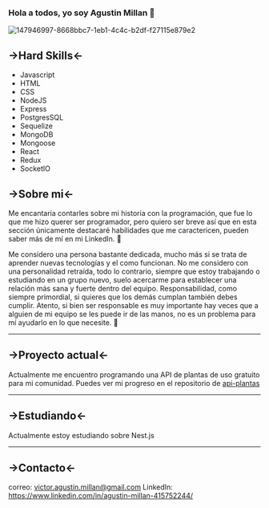 ### Hola a todos, yo soy Agustin Millan 👋

![147946997-8668bbc7-1eb1-4c4c-b2df-f27115e879e2](https://user-images.githubusercontent.com/106900785/205709497-c82ebcc0-5c79-451a-a58b-77a649d51cfc.gif)



## →Hard Skills←
- Javascript
- HTML
- CSS
- NodeJS
- Express
- PostgresSQL
- Sequelize
- MongoDB
- Mongoose
- React
- Redux 
- SocketIO
## →Sobre mi←

 Me encantaría contarles sobre mi historia con la programación, que fue lo que me hizo querer ser programador, pero quiero ser breve así que en esta sección únicamente destacaré habilidades que me caractericen, pueden saber más de mí en mi LinkedIn. 🤗
 
 Me considero una persona bastante dedicada, mucho más si se trata de aprender nuevas tecnologías y el como funcionan. No me considero con una personalidad retraída, todo lo contrario, siempre que estoy trabajando o estudiando en un grupo nuevo, suelo acercarme para establecer una relación más sana y fuerte dentro del equipo. Responsabilidad, como siempre primordial, si quieres que los demás cumplan también debes cumplir. Atento, si bien ser responsable es muy importante hay veces que a alguien de mi equipo se les puede ir de las manos, no es un problema para mí ayudarlo en lo que necesite. 💼
 
  -------------
  
  ## →Proyecto actual←
  
  Actualmente me encuentro programando una API de plantas de uso gratuito para mi comunidad. Puedes ver mi progreso en el repositorio de [api-plantas](http://https://github.com/AgustinMillan/api-plantas "api-plantas")
  
  -------------
  
  ## →Estudiando←
  
   Actualmente estoy estudiando sobre Nest.js
   
  -------------

  ## →Contacto←
correo: victor.agustin.millan@gmail.com
LinkedIn: https://www.linkedin.com/in/agustin-millan-415752244/
